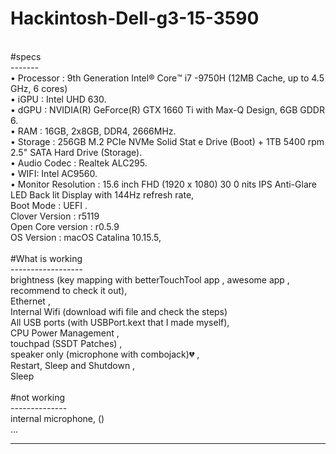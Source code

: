 # Hackintosh-Dell-g3-15-3590<br>
<br>
#specs<br>
-------<br>
• Processor : 9th Generation Intel®️ Core™️ i7 -9750H (12MB Cache, up to 4.5 GHz, 6 cores) <br>
• iGPU : Intel UHD 630. <br>
• dGPU :  NVIDIA(R) GeForce(R) GTX 1660 Ti with Max-Q Design, 6GB GDDR 6. <br>
• RAM : 16GB, 2x8GB, DDR4, 2666MHz. <br>
• Storage : 256GB M.2 PCIe NVMe Solid Stat e Drive (Boot) + 1TB 5400 rpm 2.5" SATA Hard Drive (Storage). <br>
• Audio Codec : Realtek ALC295. <br>
• WIFI: Intel AC9560. <br>
• Monitor Resolution : 15.6 inch FHD (1920 x 1080) 30 0 nits IPS Anti-Glare LED Back lit Display with 144Hz refresh rate,<br>
Boot Mode : UEFI .<br>
Clover Version : r5119  <br>
Open Core version : r0.5.9<br>
OS Version : macOS Catalina 10.15.5,<br>
<br>
#What is working<br>
------------------<br>
brightness (key mapping with betterTouchTool app , awesome app , recommend to check it out),<br>
Ethernet ,<br>
Internal Wifi (download wifi file and check the steps)<br>
All USB ports (with USBPort.kext that I made myself),<br>
CPU Power Management ,<br>
touchpad (SSDT Patches) ,<br>
speaker only (microphone with combojack)💔 ,<br>
Restart, Sleep and Shutdown ,<br>
Sleep<br>
<br>
#not working<br>
--------------<br>
internal microphone, ()<br>
...<br>


-----------------------------------------------------------------------------------------------------------------------------

